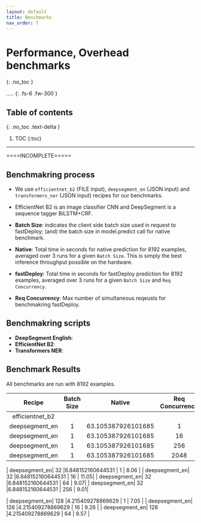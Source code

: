 ```yaml
---
layout: default
title: Benchmarks
nav_order: 7
---
```


# Performance, Overhead benchmarks
{: .no_toc }

..... 
{: .fs-6 .fw-300 }

## Table of contents
{: .no_toc .text-delta }

1. TOC
{:toc}

---

====INCOMPLETE=====

## Benchmakring process

- We use `efficientnet_b2` (FILE input), `deepsegment_en` (JSON input) and `transformers_ner` (JSON input) recipes for our benchmarks.
- EfficientNet B2 is an image classifier CNN and DeepSegment is a sequence tagger BiLSTM+CRF.

- **Batch Size**: indicates the client side batch size used in request to fastDeploy; (and) the batch size in model.predict call for native benchmark. 
- **Native**: Total time in seconds for native prediction for 8192 examples, averaged over 3 runs for a given `Batch Size`. This is simply the best inference throughput possible on the hardware.
- **fastDeploy**: Total time in seconds for fastDeploy prediction for 8192 examples, averaged over 3 runs for a given `Batch Size` and `Req Concurrency`.
- **Req Concurrency**: Max number of simultaneous reqeusts for benchmakring fastDeploy.

## Benchmakring scripts

- **DeepSegment English**: 
- **EfficientNet B2**: 
- **Transformers NER**: 


## Benchmark Results

All benchmarks are run with 8192 examples.

| Recipe        | Batch Size  | Native           |Req Concurrency| fastDeploy|
|:-------------:|:-----------:|:----------------:|:-------------:|:---------:|
|efficientnet_b2|             |                  |               |           |
| deepsegment_en|      1      |63.105387926101685|      1       |     79.06  |
| deepsegment_en|      1      |63.105387926101685|      16       |     30.05 |
| deepsegment_en|      1      |63.105387926101685|      256      |     27.1  |
| deepsegment_en|      1      |63.105387926101685|      2048     |     27.44 |

| deepsegment_en|      32     |6.848152160644531 |       1      |      8.06  |
| deepsegment_en|      32     |6.848152160644531 |       16      |      11.05|
| deepsegment_en|      32     |6.848152160644531 |       64      |       9.07|
| deepsegment_en|      32     |6.848152160644531 |       256     |       9.01|

| deepsegment_en|      128    |4.215409278869629 |    1         |   7.05   |
| deepsegment_en|      128    |4.215409278869629 |    16         |   9.26   |
| deepsegment_en|      128    |4.215409278869629 |    64         |    9.57  |


